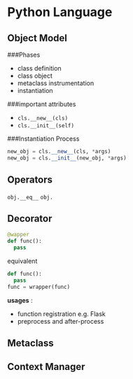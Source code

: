 Python Language
===

Object Model
---

###Phases

- class definition 
- class object 
- metaclass instrumentation 
- instantiation

###important attributes

- `cls.__new__(cls)`
- `cls.__init__(self)`


###Instantiation Process
```python
new_obj = cls.__new__(cls, *args)
new_obj = cls.__init__(new_obj, *args)
```

Operators
---

`obj.__eq__`
`obj.`


Decorator
---

```python
@wapper
def func():
  pass
```

equivalent

```python
def func():
  pass
func = wrapper(func)
```

**usages** :

- function registration e.g. Flask
- preprocess and after-process


Metaclass
---

Context Manager
---
